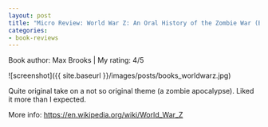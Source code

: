 ```yaml
---
layout: post
title: "Micro Review: World War Z: An Oral History of the Zombie War (Book)"
categories:
- book-reviews
---
```


<p>Book author:  Max Brooks | My rating: 4/5</p>


![screenshot]({{ site.baseurl }}/images/posts/books_worldwarz.jpg)


<p>Quite original take on a not so original theme (a zombie apocalypse). Liked it more than I expected.</p>
<p>More info: <a href="https://en.wikipedia.org/wiki/World_War_Z">https://en.wikipedia.org/wiki/World_War_Z</a><p>